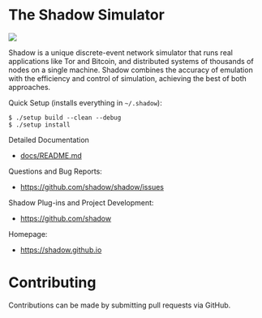 # The Shadow Simulator

![](https://github.com/shadow/shadow/workflows/Tests/badge.svg)

Shadow is a unique discrete-event network simulator that runs real 
applications like Tor and Bitcoin, and distributed systems of thousands of
nodes on a single machine. Shadow combines the accuracy of emulation with the 
efficiency and control of simulation, achieving the best of both approaches.

Quick Setup (installs everything in `~/.shadow`):
```
$ ./setup build --clean --debug
$ ./setup install
```

Detailed Documentation
  + [docs/README.md](docs/README.md)

Questions and Bug Reports:
  + https://github.com/shadow/shadow/issues

Shadow Plug-ins and Project Development:
  + https://github.com/shadow
        
Homepage:
  + https://shadow.github.io
    
# Contributing

Contributions can be made by submitting pull requests via GitHub.
